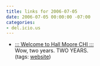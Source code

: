 ```yaml
---
title: links for 2006-07-05
date: 2006-07-05 00:00:00 -07:00
categories:
- del.icio.us
---
```


<ul class="delicious">
	<li>
		<div class="delicious-link"><a href="http://www.hallmoorechi.com/">::: Welcome to Hall Moore CHI :::</a></div>
		<div class="delicious-extended">Wow, two years. TWO YEARS.</div>
		<div class="delicious-tags">(tags: <a href="http://del.icio.us/torrez/website">website</a>)</div>
	</li>
</ul>
